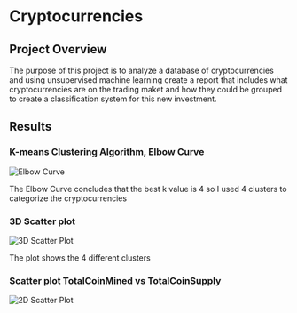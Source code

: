 # Cryptocurrencies
## Project Overview
The purpose of this project is to analyze a database of cryptocurrencies and using unsupervised machine learning create a report that includes what cryptocurrencies are on the trading maket and how they could be grouped to create a classification system for this new investment.

## Results
### K-means Clustering Algorithm, Elbow Curve
![Elbow Curve](https://user-images.githubusercontent.com/116690861/226179186-c499bb5a-488a-434c-96e8-eca5bd054037.png)

The Elbow Curve concludes that the best k value is 4 so I used 4 clusters to categorize the cryptocurrencies

### 3D Scatter plot 
![3D Scatter Plot](https://user-images.githubusercontent.com/116690861/226179824-3ce86650-121a-4ec1-b95d-04154e94919a.png)

The plot shows the 4 different clusters

### Scatter plot TotalCoinMined vs TotalCoinSupply
![2D Scatter Plot](https://user-images.githubusercontent.com/116690861/226180427-efbce48e-53d6-43c8-ad9a-8e32fa7291ea.png)


